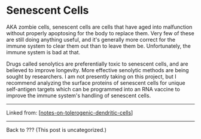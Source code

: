 # Senescent Cells

AKA zombie cells, senescent cells are cells that have aged into malfunction without properly apoptosing for the body to replace them.  Very few of these are still doing anything useful, and it's generally more correct for the immune system to clear them out than to leave them be.  Unfortunately, the immune system is bad at that.

Drugs called senolytics are preferentially toxic to senescent cells, and are believed to improve longevity.  More effective senolytic methods are being sought by researchers.  I am not presently taking on this project, but I recommend analyzing the surface proteins of senescent cells for unique self-antigen targets which can be programmed into an RNA vaccine to improve the immune system's handling of senescent cells.

---
Linked from:
[[notes-on-tolerogenic-dendritic-cells]]

---
Back to ???
(This post is uncategorized.)

[//begin]: # "Autogenerated link references for markdown compatibility"
[notes-on-tolerogenic-dendritic-cells]: notes-on-tolerogenic-dendritic-cells.md "Notes on Tolerogenic Dendritic Cells"
[//end]: # "Autogenerated link references"